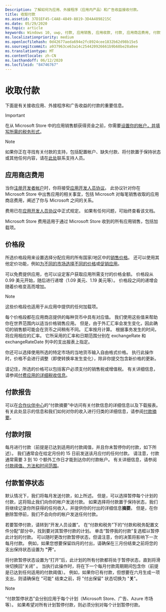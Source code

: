 ```yaml
---
Description: 了解如何为应用、外接程序（应用内产品）和广告收益接收付款。
title: 收取付款
ms.assetid: 37D1EF45-C4A8-4849-8819-3D4A4898215C
ms.date: 05/29/2020
ms.topic: article
keywords: Windows 10, uwp, 付款, 应用销售, 应用收款, 付款, 应用商店费用, 付款暂停, 百分比
ms.localizationpriority: medium
ms.openlocfilehash: 0d42677aeda694e2fc8924cee1832b62d98b15e5
ms.sourcegitcommit: a937963ce63a14c254420926661b9b68be28a8ee
ms.translationtype: MT
ms.contentlocale: zh-CN
ms.lasthandoff: 06/12/2020
ms.locfileid: "84746767"
---
```

# <a name="getting-paid"></a>收取付款
下面是有关接收应用、外接程序和广告收益的付款的重要信息。

> [!IMPORTANT]
> 在从 Microsoft Store 中的应用销售额获得资金之前，你需要[设置你的帐户，并填写所需的税务形式](setting-up-your-payout-account-and-tax-forms.md)。

> [!NOTE]
> 如果你正在寻找有关付款的支持，包括配置帐户、缺失付款、将付款置于保持状态或其他任何内容，请在[此处](https://developer.microsoft.com/windows/support)联系支持人员。

## <a name="store-fee"></a>应用商店费用

当你[注册开发者帐户](https://developer.microsoft.com/store/register)时，你将接受[应用开发人员协议](https://docs.microsoft.com/legal/windows/agreements/app-developer-agreement)。 此协议针对你在 Microsoft Store 中出售应用的相关事宜，包括 Microsoft 对每笔销售收取的应用商店费用，阐述了你与 Microsoft 之间的关系。

费用已在[应用开发人员协议](https://docs.microsoft.com/legal/windows/agreements/app-developer-agreement)中正式规定。 如果有任何问题，可始终查看该文档。

Microsoft Store 费用适用于通过 Microsoft Store 收到的所有应用销售，包括加载项。


## <a name="price-tiers"></a>价格段

所选价格段用来设置选择分配应用的所有国家/地区中的[销售价格](set-and-schedule-app-pricing.md#base-price)。 还可以使用其他定价功能，例如[为不同的市场选择不同的价格](set-and-schedule-app-pricing.md#override-base-price-for-specific-markets)或[促销应用](put-apps-and-add-ons-on-sale.md)。

可以免费提供应用，也可以设定客户获取应用所需支付的价格金额。 价格段从 0.99 美元开始，随后进行递增（1.09 美元、1.19 美元等）。 价格段之间的递增会随着价格变高而增加。

> [!NOTE] 
> 这些价格段也适用于从应用中提供的任何加载项。

每个价格段都在应用商店提供的每种货币中具有对应值。 我们使用这些值来帮助你在世界范围内以适当价格销售应用。 但是，由于外汇汇率会发生变化，因此确切的销售额可能会在货币之间稍有不同。 汇率按月计算。 根据事务发生的时间，将应用相应的汇率。 它所采用的汇率和日期范围分别在 exchangeRate 和 exchangeRateDate 列中的支出报表上指定。

你还可以选择使用所选的特定市场的当地货币输入自由格式价格。 执行此操作时，价格不会进行调整（即使转换率发生变化），除非你提交包含新价格的更新。 

请记住，所选的价格可以包括客户必须支付的销售税或增值税。 有关详细信息，请参阅[付费应用的详细税收信息](tax-details-for-paid-apps.md)。


## <a name="payout-reporting"></a>付款报告

可以在[合作伙伴中心](https://partner.microsoft.com/dashboard)的“付款摘要”中访问有关付款信息的详细信息以及下载报表。 有关此处显示的信息和我们如何对你的收入进行归类的详细信息，请参阅[付款摘要](payout-summary.md)。


## <a name="payout-timeframe"></a>付款时限

每月进行付款（前提是已达到适用的付款阈值，并且你未暂停你的付款，如下所述）。 我们通常会在给定月份的 15 日前发送该月应付的任何付款。 请注意，付款通常需要 3 到 10 个额外工作日才能到达你的付款帐户。 有关详细信息，请参阅[付款阈值、方法和时间范围](payment-thresholds-methods-and-timeframes.md)。


##  <a name="payout-hold-status"></a>付款暂停状态

默认情况下，我们将每月发送付款，如上所述。 但是，可以选择暂停每个计划的付款，这将阻止我们向你的帐户发送付款。 如果选择将付款置于保持状态，我们将继续记录你所获得的任何收入，并提供你的付出的详细信息**摘要**。 但是，在你删除暂停前，我们不会向你的帐户发送任何付款。

若要暂停付款，请转到“开发人员设置”。 在“付款和税务”下的“付款和税务配置文件分配”部分中，找到要对其暂停付款的计划。 单击“暂停我的付款”复选框以暂停此计划的付款。 可以随时更改付款暂停状态，但请注意，你的决策将影响下一次每月付款。 例如，如果您想要保留四月的付出，请确保在三月份结束之前将您的支出保持状态设置为 **"开**"。

将付款暂停状态设置为“打开”后，此计划的所有付款都将处于暂停状态，直到将滑块切换回“关闭” 。 当执行此操作时，将在下一个每月付款周期期间包含你（前提是已达到任何适用的付款阈值）。 例如，如果你已有付款，但想要在六月生成一项支出，则请确保在 "可能" 结束之前，将 "付出保留" 状态切换为 "**关**"。

> [!NOTE]
> “付款暂停状态”会分别应用于每个计划（Microsoft Store、广告、Azure 市场等）。 如果希望对所有计划暂停付款，则必须分别对每个计划暂停付款。


 

 




